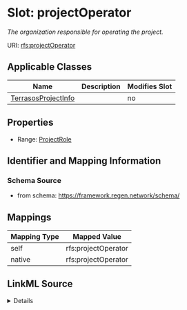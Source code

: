 

# Slot: projectOperator


_The organization responsible for operating the project._





URI: [rfs:projectOperator](https://framework.regen.network/schema/projectOperator)



<!-- no inheritance hierarchy -->





## Applicable Classes

| Name | Description | Modifies Slot |
| --- | --- | --- |
| [TerrasosProjectInfo](TerrasosProjectInfo.md) |  |  no  |







## Properties

* Range: [ProjectRole](ProjectRole.md)





## Identifier and Mapping Information







### Schema Source


* from schema: https://framework.regen.network/schema/




## Mappings

| Mapping Type | Mapped Value |
| ---  | ---  |
| self | rfs:projectOperator |
| native | rfs:projectOperator |




## LinkML Source

<details>
```yaml
name: projectOperator
description: The organization responsible for operating the project.
from_schema: https://framework.regen.network/schema/
rank: 1000
slot_uri: rfs:projectOperator
alias: projectOperator
domain_of:
- TerrasosProjectInfo
range: ProjectRole

```
</details>